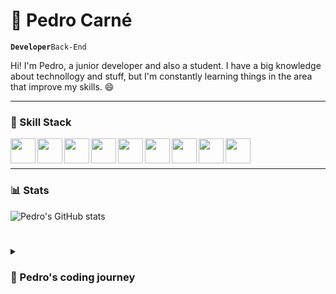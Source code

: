 # 🍕 Pedro Carné
**`Developer`**`Back-End`

Hi! I'm Pedro, a junior developer and also a student. I have a big knowledge about technollogy and stuff, but I'm constantly learning things in the area that improve my skills. 😄
<img src="">

---

### 📌 Skill Stack
<img align="left" src="https://cdn.jsdelivr.net/gh/devicons/devicon/icons/unity/unity-original.svg" width="40px" />
<img align="left" src="https://cdn.jsdelivr.net/gh/devicons/devicon/icons/python/python-original.svg" width="40px" />
<img align="left" src="https://cdn.jsdelivr.net/gh/devicons/devicon/icons/blender/blender-original.svg" width="40px" />
<img align="left" src="https://cdn.jsdelivr.net/gh/devicons/devicon/icons/vscode/vscode-original.svg" width="40px" />
<img align="left" src="https://cdn.jsdelivr.net/gh/devicons/devicon/icons/unrealengine/unrealengine-original.svg" width="40px" />
<img align="left" src="https://cdn.jsdelivr.net/gh/devicons/devicon/icons/nodejs/nodejs-original.svg" width="40px" />   
<img align="left" src="https://cdn.jsdelivr.net/gh/devicons/devicon/icons/html5/html5-original.svg" width="40px" />
<img align="left" src="https://cdn.jsdelivr.net/gh/devicons/devicon/icons/css3/css3-original.svg" width="40px" />
<img align="left" src="https://cdn.jsdelivr.net/gh/devicons/devicon/icons/figma/figma-original.svg" width="40px"/>
<br><br>

---

### 📊 Stats
![Pedro's GitHub stats](https://github-readme-stats.vercel.app/api?username=pedroCConceicao&show_icons=true&theme=tokyonight)

#

<details>
          <summary><h3>📜 Pedro's coding journey</h3></summary>
          In production lol 🤷‍♂️
</details>

          
          
          
          

